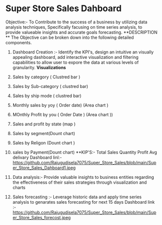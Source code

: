 
# Super Store Sales Dahboard
Objective:-
  To Contribute to the success of a business by utilizing data analysis techniques, Specifically facusing on time series 
  analysis, to provide valueable insights and accurate goals forecasting.
**DESCRIPTION **
The Objective can be broken down into the following detailed components.
1) Dashboard Creation :- Identify the KPI's, design an intuitive an visually appealing dashboard, add interactive visualization
  and filtering capabilities to allow user to expore the data at various levels of granularity.
**Visualizations**
1) Sales by category ( Clustred bar ) 
2) Sales by Sub-category ( clustred bar) 
3) Sales by ship mode ( clustred bar) 
4) Monthly sales by yoy ( Order date) (Area chart ) 
5) MOnthly Profit by you ( Order Date ) (Area chart ))
6)  Sales and profit by state (map ) 
7) Sales by segment(Dount chart)
8)  Sales by Religon (Dount chart )  
9) sales by  Payment(Dount chart)
**KIP'S:-
Total Sales
Quantity
Profit
Avg delivary
Dashboard linl:-https://github.com/Rajugudisela7075/Super_Store_Sales/blob/main/Super_Store_Sales_Dahboard1.jpeg

2) Data analysis:- Provide valuable insights to business entities regarding the effectiveness of their sales strategies through visualization and charts

3) Sales forecasting :- Leverage historic data and apply time series analysis to genarates sales forecasting for next 15 days
Dashboard link :- https://github.com/Rajugudisela7075/Super_Store_Sales/blob/main/Super_Store_Sales_forecost.jpeg
   
